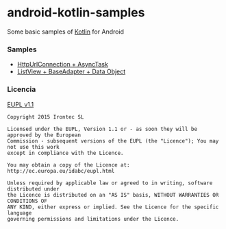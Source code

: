 # android-kotlin-samples

Some basic samples of [Kotlin](http://kotlinlang.org/) for Android

### Samples

- [HttpUrlConnection + AsyncTask](https://github.com/irontec/android-kotlin-samples/tree/master/HttpUrlConnection%20%2B%20AsyncTask)
- [ListView + BaseAdapter + Data Object](https://github.com/irontec/android-kotlin-samples/tree/master/ListView%20%2B%20BaseAdapter%20%2B%20Data%20Object)

### Licencia

[EUPL v1.1](https://github.com/irontec/android-kotlin-samples/blob/master/LICENSE.txt)

```
Copyright 2015 Irontec SL

Licensed under the EUPL, Version 1.1 or - as soon they will be approved by the European
Commission - subsequent versions of the EUPL (the "Licence"); You may not use this work
except in compliance with the Licence.

You may obtain a copy of the Licence at:
http://ec.europa.eu/idabc/eupl.html

Unless required by applicable law or agreed to in writing, software distributed under 
the Licence is distributed on an "AS IS" basis, WITHOUT WARRANTIES OR CONDITIONS OF 
ANY KIND, either express or implied. See the Licence for the specific language 
governing permissions and limitations under the Licence.
```
